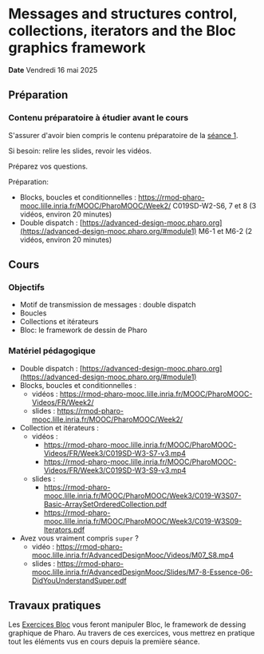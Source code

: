# Messages and structures control, collections, iterators and the Bloc graphics framework
**Date** Vendredi 16 mai 2025

## Préparation 

### Contenu préparatoire à étudier **avant** le cours

S'assurer d'avoir bien compris le contenu préparatoire de la [séance 1](/1%20-%20Séances/S01%20-%20Introduction%20:%20Conception%20et%20Modélisation%20Objet%20avec%20Pharo.md).

Si besoin: relire les slides, revoir les vidéos. 

Préparez vos questions.
    
Préparation: 
- Blocks, boucles et conditionnelles : https://rmod-pharo-mooc.lille.inria.fr/MOOC/PharoMOOC/Week2/ C019SD-W2-S6, 7 et 8 (3 vidéos, environ 20 minutes)
- Double dispatch : [https://advanced-design-mooc.pharo.org](https://advanced-design-mooc.pharo.org/#module1) M6-1 et M6-2 (2 vidéos, environ 20 minutes)

## Cours

### Objectifs

- Motif de transmission de messages : double dispatch
- Boucles
- Collections et itérateurs
- Bloc: le framework de dessin de Pharo

### Matériel pédagogique

- Double dispatch : [https://advanced-design-mooc.pharo.org](https://advanced-design-mooc.pharo.org/#module1)
- Blocks, boucles et conditionnelles :
    - vidéos : https://rmod-pharo-mooc.lille.inria.fr/MOOC/PharoMOOC-Videos/FR/Week2/
    - slides : https://rmod-pharo-mooc.lille.inria.fr/MOOC/PharoMOOC/Week2/
- Collection et itérateurs :
    - vidéos : 
        - https://rmod-pharo-mooc.lille.inria.fr/MOOC/PharoMOOC-Videos/FR/Week3/C019SD-W3-S7-v3.mp4
        - https://rmod-pharo-mooc.lille.inria.fr/MOOC/PharoMOOC-Videos/FR/Week3/C019SD-W3-S9-v3.mp4
    - slides :
        - https://rmod-pharo-mooc.lille.inria.fr/MOOC/PharoMOOC/Week3/C019-W3S07-Basic-ArraySetOrderedCollection.pdf
        - https://rmod-pharo-mooc.lille.inria.fr/MOOC/PharoMOOC/Week3/C019-W3S09-Iterators.pdf
- Avez vous vraiment compris `super` ?
    - vidéo : https://rmod-pharo-mooc.lille.inria.fr/AdvancedDesignMooc/Videos/M07_S8.mp4
    - slides : https://rmod-pharo-mooc.lille.inria.fr/AdvancedDesignMooc/Slides/M7-8-Essence-06-DidYouUnderstandSuper.pdf

## Travaux pratiques

Les [Exercices Bloc](/2%20-%20Exercices/E05%20-%20Bloc.md) vous feront manipuler Bloc, le framework de dessing graphique de Pharo. 
Au travers de ces exercices, vous mettrez en pratique tout les éléments vus en cours depuis la première séance.
